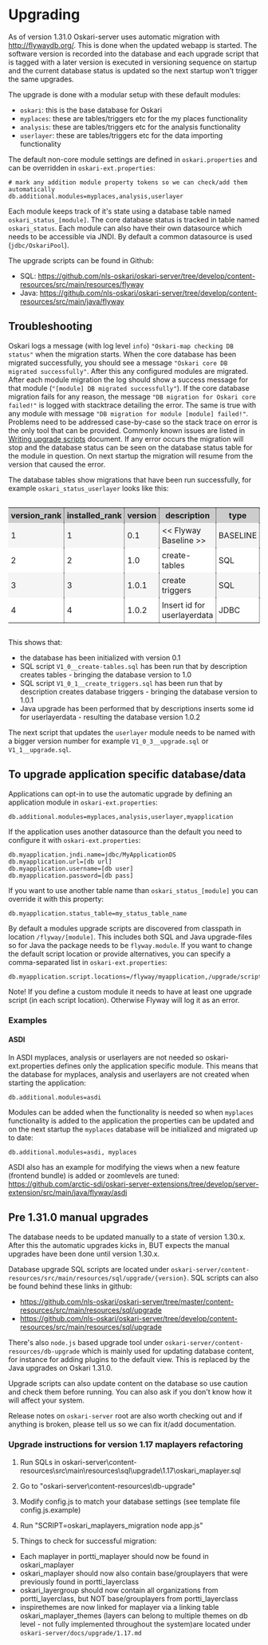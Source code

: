 # Upgrading

As of version 1.31.0 Oskari-server uses automatic migration with http://flywaydb.org/. This is done when the updated 
webapp is started. The software version is recorded into the database and each upgrade script that is tagged with a
  later version is executed in versioning sequence on startup and the current database status is updated so the next
  startup won't trigger the same upgrades.

The upgrade is done with a modular setup with these default modules:   
 - `oskari`: this is the base database for Oskari
 - `myplaces`: these are tables/triggers etc for the my places functionality
 - `analysis`: these are tables/triggers etc for the analysis functionality
 - `userlayer`: these are tables/triggers etc for the data importing functionality
 
The default non-core module settings are defined in `oskari.properties` and can be overridden in `oskari-ext.properties`:

    # mark any addition module property tokens so we can check/add them automatically
    db.additional.modules=myplaces,analysis,userlayer

Each module keeps track of it's state using a database table named `oskari_status_[module]`. The core database status is tracked 
in table named `oskari_status`. Each module can also have their own datasource which needs to be accessible via JNDI. By default 
a common datasource is used (`jdbc/OskariPool`).

The upgrade scripts can be found in Github:
 - SQL: https://github.com/nls-oskari/oskari-server/tree/develop/content-resources/src/main/resources/flyway
 - Java: https://github.com/nls-oskari/oskari-server/tree/develop/content-resources/src/main/java/flyway

## Troubleshooting

Oskari logs a message (with log level `info`) `"Oskari-map checking DB status"` when the migration starts. When the core
 database has been migrated successfully, you should see a message `"Oskari core DB migrated successfully"`. After this 
 any configured modules are migrated. After each module migration the log should show a success message for that module 
 (`"[module] DB migrated successfully"`). If the core database migration fails for any reason, the message 
 `"DB migration for Oskari core failed!"` is logged with stacktrace detailing the error. The same is true with any module
 with message `"DB migration for module [module] failed!"`. Problems need to be addressed case-by-case so the stack trace 
 on error is the only tool that can be provided. Commonly known issues are listed in [Writing upgrade scripts](upgrade_scripts) document. 
 If any error occurs the migration will stop and the database status can be seen on the database status table for the module in question.
  On next startup the migration will resume from the version that caused the error.

The database tables show migrations that have been run successfully, for example `oskari_status_userlayer` looks like this:

<style>
  .tableWrapper {
    overflow: auto;
  }  
  .dbtable th {
    background: #CCC;
  }
  .dbtable th, .dbtable td {
    padding : 5px;
    border-right : 1px dotted black;
  }
  .dbtable tr:nth-child(even) {
    background: #f5f5f5;
  }
  .dbtable tr:nth-child(odd) {
    background: #FFF;
  }
</style>

<div class="tableWrapper">
    <table class="dbtable">
      <tr>
        <th>version_rank</th>
        <th>installed_rank</th>
        <th>version</th>
        <th>description</th>
        <th>type</th>
        <th>script</th>
        <th>checksum</th>
        <th>installed_by</th>
        <th>installed_on</th>
        <th>execution_time</th>
        <th>success</th>
      </tr>
      <tr class="ReportDetailsEvenDataRow">
        <td>1</td>
        <td>1</td>
        <td>0.1</td>
        <td>&lt;&lt; Flyway Baseline &gt;&gt;</td>
        <td>BASELINE</td>
        <td>&lt;&lt; Flyway Baseline &gt;&gt;</td>
        <td> </td>
        <td>postgres</td>
        <td>2015-06-25 15:25:05.949</td>
        <td>0</td>
        <td>t</td>
      </tr>
      <tr class="ReportDetailsOddDataRow">
        <td>2</td>
        <td>2</td>
        <td>1.0</td>
        <td>create-tables</td>
        <td>SQL</td>
        <td>V1_0\__create-tables.sql</td>
        <td>1112871463</td>
        <td>postgres</td>
        <td>2015-06-25 16:29:18.299</td>
        <td>40</td>
        <td>t</td>
      </tr>
      <tr class="ReportDetailsEvenDataRow">
        <td>3</td>
        <td>3</td>
        <td>1.0.1</td>
        <td>create triggers</td>
        <td>SQL</td>
        <td>V1_0_1\__create_triggers.sql</td>
        <td>668818731</td>
        <td>postgres</td>
        <td>2015-06-25 16:29:18.354</td>
        <td>26</td>
        <td>t</td>
      </tr>
      <tr class="ReportDetailsOddDataRow">
        <td>4</td>
        <td>4</td>
        <td>1.0.2</td>
        <td>Insert id for userlayerdata</td>
        <td>JDBC</td>
        <td>flyway.userlayer.V1_0_2\__Insert_id_for_userlayerdata</td>
        <td> </td>
        <td>postgres</td>
        <td>2015-06-25 16:53:00.717</td>
        <td>4</td>
        <td>t</td>
      </tr>
    </table>
</div>

This shows that:
 - the database has been initialized with version 0.1
 - SQL script `V1_0__create-tables.sql` has been run that by description creates tables - bringing the database version to 1.0
 - SQL script `V1_0_1__create_triggers.sql` has been run that by description creates database triggers - bringing the database version to 1.0.1
 - Java upgrade has been performed that by descriptions inserts some id for userlayerdata - resulting the database version 1.0.2

The next script that updates the `userlayer` module needs to be named with a bigger version number for example `V1_0_3__upgrade.sql` or `V1_1__upgrade.sql`.

## To upgrade application specific database/data

Applications can opt-in to use the automatic upgrade by defining an application module in `oskari-ext.properties`:

    db.additional.modules=myplaces,analysis,userlayer,myapplication
    
If the application uses another datasource than the default you need to configure it with `oskari-ext.properties`:

    db.myapplication.jndi.name=jdbc/MyApplicationDS
    db.myapplication.url=[db url]
    db.myapplication.username=[db user]
    db.myapplication.password=[db pass]
    
If you want to use another table name than `oskari_status_[module]` you can override it with this property:

    db.myapplication.status_table=my_status_table_name

By default a modules upgrade scripts are discovered from classpath in location `/flyway/[module]`. This includes both SQL 
and Java upgrade-files so for Java the package needs to be `flyway.module`. If you want to change the default script location or 
provide alternatives, you can specify a comma-separated list in `oskari-ext.properties`:

    db.myapplication.script.locations=/flyway/myapplication,/upgrade/scripts/in/here/also

Note! If you define a custom module it needs to have at least one upgrade script (in each script location). 
Otherwise Flyway will log it as an error.

### Examples

#### ASDI
 
In ASDI myplaces, analysis or userlayers are not needed so oskari-ext.properties defines only the application specific module.
This means that the database for myplaces, analysis and userlayers are not created when starting the application:

    db.additional.modules=asdi
    
Modules can be added when the functionality is needed so when `myplaces` functionality is added to the application the
 properties can be updated and on the next startup the `myplaces` database will be initialized and migrated up to date:
    
    db.additional.modules=asdi, myplaces

ASDI also has an example for modifying the views when a new feature (frontend bundle) is added or zoomlevels are tuned: 
https://github.com/arctic-sdi/oskari-server-extensions/tree/develop/server-extension/src/main/java/flyway/asdi

## Pre 1.31.0 manual upgrades 

The database needs to be updated manually to a state of version 1.30.x. After this the automatic upgrades kicks in,
 BUT expects the manual upgrades have been done until version 1.30.x. 

Database upgrade SQL scripts are located under `oskari-server/content-resources/src/main/resources/sql/upgrade/{version}`. SQL scripts can also be found behind these links in github:
- https://github.com/nls-oskari/oskari-server/tree/master/content-resources/src/main/resources/sql/upgrade
- https://github.com/nls-oskari/oskari-server/tree/develop/content-resources/src/main/resources/sql/upgrade

There's also `node.js` based upgrade tool under `oskari-server/content-resources/db-upgrade` which is mainly used for updating database content, for instance for adding plugins to the default view.
This is replaced by the Java upgrades on Oskari 1.31.0.

Upgrade scripts can also update content on the database so use caution and check them before running. 
You can also ask if you don't know how it will affect your system.

Release notes on `oskari-server` root are also worth checking out and if anything is broken, please tell us so we can fix it/add documentation.

### Upgrade instructions for version 1.17 maplayers refactoring


1) Run SQLs in oskari-server\content-resources\src\main\resources\sql\upgrade\1.17\oskari_maplayer.sql

2) Go to "oskari-server\content-resources\db-upgrade"

3) Modify config.js to match your database settings (see template file config.js.example)

4) Run "SCRIPT=oskari_maplayers_migration node app.js"

5) Things to check for successful migration:
* Each maplayer in portti_maplayer should now be found in oskari_maplayer
* oskari_maplayer should now also contain base/grouplayers that were previously found in portti_layerclass
* oskari_layergroup should now contain all organizations from portti_layerclass, but NOT base/grouplayers from portti_layerclass
* inspirethemes are now linked for maplayer via a linking table oskari_maplayer_themes (layers can belong to multiple themes on db level - not fully implemented throughout the system)are located under `oskari-server/docs/upgrade/1.17.md`
